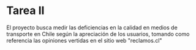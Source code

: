 # Tarea II

El proyecto busca medir las deficiencias en la calidad en medios de transporte en Chile según la apreciación de los usuarios, tomando como referencia las opiniones vertidas en el sitio web "reclamos.cl" 
